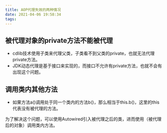 ```yaml
---
title: AOP代理失效的两种情况
date: 2021-04-06 19:58:34
tags:
---
```

## 被代理对象的private方法不能被代理

- cdlib技术使用子类来代理父类，子类看不到父类的private，也就无法代理private方法。
- JDK动态代理是基于接口来实现的，而接口不允许有private方法，也就不会有出现这个问题。

## 调用类内其他方法

- 如果方法a()调用处于同一个类内的方法b()，那么相当于this.b()，这里的this代表没有被代理的方法。

为了解决这个问题，可以使用Autowired引入被代理之后的类，进而使用（被代理后的对象）调用类内方法。